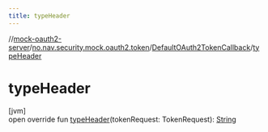```yaml
---
title: typeHeader
---
```

//[mock-oauth2-server](../../../index.html)/[no.nav.security.mock.oauth2.token](../index.html)/[DefaultOAuth2TokenCallback](index.html)/[typeHeader](type-header.html)



# typeHeader



[jvm]\
open override fun [typeHeader](type-header.html)(tokenRequest: TokenRequest): [String](https://kotlinlang.org/api/latest/jvm/stdlib/kotlin/-string/index.html)




